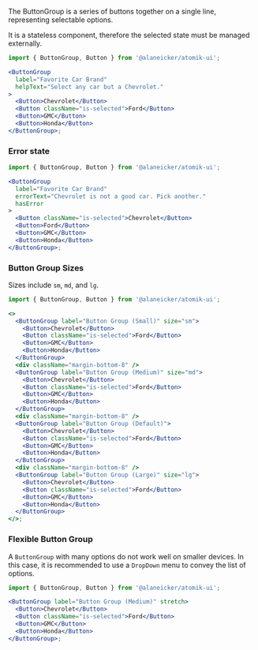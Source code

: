 The ButtonGroup is a series of buttons together on a single line, representing selectable options.

It is a stateless component, therefore the selected state must be managed externally.

```jsx
import { ButtonGroup, Button } from '@alaneicker/atomik-ui';

<ButtonGroup
  label="Favorite Car Brand"
  helpText="Select any car but a Chevrolet."
>
  <Button>Chevrolet</Button>
  <Button className="is-selected">Ford</Button>
  <Button>GMC</Button>
  <Button>Honda</Button>
</ButtonGroup>;
```

### Error state

```jsx
import { ButtonGroup, Button } from '@alaneicker/atomik-ui';

<ButtonGroup
  label="Favorite Car Brand"
  errorText="Chevrolet is not a good car. Pick another."
  hasError
>
  <Button className="is-selected">Chevrolet</Button>
  <Button>Ford</Button>
  <Button>GMC</Button>
  <Button>Honda</Button>
</ButtonGroup>;
```

### Button Group Sizes

Sizes include `sm`, `md`, and `lg`.

```jsx
import { ButtonGroup, Button } from '@alaneicker/atomik-ui';

<>
  <ButtonGroup label="Button Group (Small)" size="sm">
    <Button>Chevrolet</Button>
    <Button className="is-selected">Ford</Button>
    <Button>GMC</Button>
    <Button>Honda</Button>
  </ButtonGroup>
  <div className="margin-bottom-8" />
  <ButtonGroup label="Button Group (Medium)" size="md">
    <Button>Chevrolet</Button>
    <Button className="is-selected">Ford</Button>
    <Button>GMC</Button>
    <Button>Honda</Button>
  </ButtonGroup>
  <div className="margin-bottom-8" />
  <ButtonGroup label="Button Group (Default)">
    <Button>Chevrolet</Button>
    <Button className="is-selected">Ford</Button>
    <Button>GMC</Button>
    <Button>Honda</Button>
  </ButtonGroup>
  <div className="margin-bottom-8" />
  <ButtonGroup label="Button Group (Large)" size="lg">
    <Button>Chevrolet</Button>
    <Button className="is-selected">Ford</Button>
    <Button>GMC</Button>
    <Button>Honda</Button>
  </ButtonGroup>
</>;
```

### Flexible Button Group

A `ButtonGroup` with many options do not work well on smaller devices. In this case, it is recommended to use a `DropDown` menu to convey the list of options.

```jsx
import { ButtonGroup, Button } from '@alaneicker/atomik-ui';

<ButtonGroup label="Button Group (Medium)" stretch>
  <Button>Chevrolet</Button>
  <Button className="is-selected">Ford</Button>
  <Button>GMC</Button>
  <Button>Honda</Button>
</ButtonGroup>;
```

